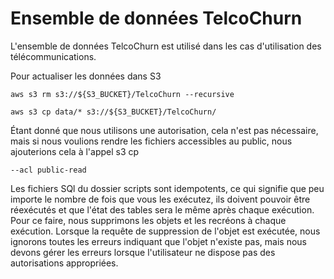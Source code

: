 Ensemble de données TelcoChurn
==============================

L'ensemble de données TelcoChurn est utilisé dans les cas d'utilisation des télécommunications.

Pour actualiser les données dans S3

    aws s3 rm s3://${S3_BUCKET}/TelcoChurn --recursive   

    aws s3 cp data/* s3://${S3_BUCKET}/TelcoChurn/ 

Étant donné que nous utilisons une autorisation, cela n'est pas nécessaire, mais si nous voulions rendre les fichiers accessibles au public, nous ajouterions cela à l'appel s3 cp

    --acl public-read    

Les fichiers SQl du dossier scripts sont idempotents, ce qui signifie que peu importe le nombre de fois que vous les exécutez, ils doivent pouvoir être réexécutés et que l'état des tables sera le même après chaque exécution. Pour ce faire, nous supprimons les objets et les recréons à chaque exécution. Lorsque la requête de suppression de l'objet est exécutée, nous ignorons toutes les erreurs indiquant que l'objet n'existe pas, mais nous devons gérer les erreurs lorsque l'utilisateur ne dispose pas des autorisations appropriées.
